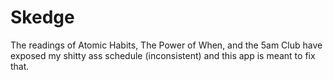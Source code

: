 # Skedge
The readings of Atomic Habits, The Power of When, and the 5am Club have exposed my shitty ass schedule (inconsistent) and this app is meant to fix that.